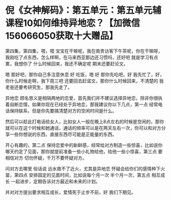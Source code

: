 # 倪《女神解码》：第五单元：第五单元辅课程10如何维持异地恋？【加微信156066050获取十大赠品】

第四集，第四集，喂，喂 宝宝在干嘛呢，我在南贵访客下午茶呢，你在干嘛呀，我刚吃了点东西，怎么样啊，在马来西亚那边还习惯吗，还好吧 就是学习有点累，我想你了 什么时候回来，我还不确定呢 期末还要赶论文。

嗯 那好吧，那你自己多注意休息 好 吃饭，嗯 好 那你先吃吧，好 我先忙了，好，你什么时候走啊，我下周三吧 还要回去赶诺文，那你什么时候回来，不清楚的 我老爸还要考研究生，那我先走了。

异地恋 顾名思义是相隔两地的恋爱，首先我们并不建议选择异地恋，除非你很执着自断恋情，如果你现在已经处于异地恋，那我建议你以下几点，第一点 经常电话保持联系，但是你先要搞清楚对方的空闲时间是什么。

然后可以趁此打电话给女人，比如女人一般在晚上8点左右的时候是空闲的，那你就可以在这个时候和她通话，通话的频率可以是在两天左右一次，你可以和对方分享一些你想说的东西，直接东西尽可能是正能量的东西。

开心有趣的，第二点 保持恋爱中的新鲜感，经常给对方制造一些惊喜，比如说你哪天约定了见面，那你就提前准备一些小礼物给他，给他一些小惊喜，第三点 要相信对方 切勿怀疑，千万不要怀疑对方。

问对方去哪里 俗话说 远水救不了近火，尤其是异地恋 怀疑会给你们的感情种下火苗，第四点 安排固定的见面时间，比如说每个月一次 半个月一次，第五点 相互成长 一起进步，定期告诉对方最近和未来的计划。

并对对方提出要求相互成长，爱情死于止步不前，好 我们下期见。